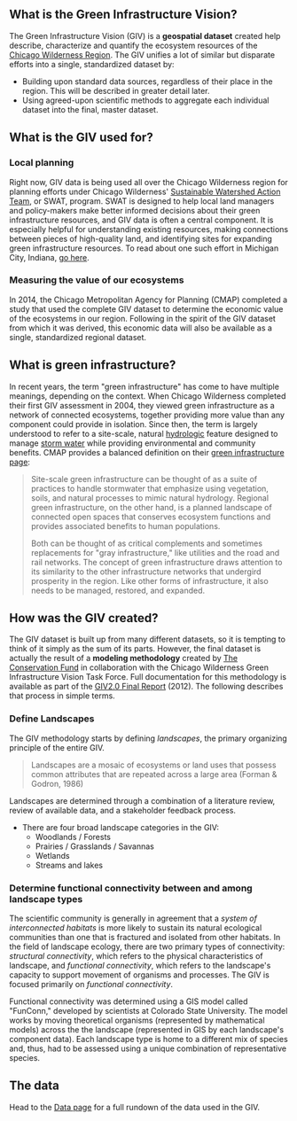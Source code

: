 ## What is the Green Infrastructure Vision? 

The Green Infrastructure Vision (GIV) is a **geospatial dataset** created help describe, characterize and quantify the ecosystem resources of the [Chicago Wilderness Region](#). The GIV unifies a lot of similar but disparate efforts into a single, standardized dataset by:

- Building upon standard data sources, regardless of their place in the region. This will be described in greater detail later.
- Using agreed-upon scientific methods to aggregate each individual dataset into the final, master dataset.

## What is the GIV used for? 

### Local planning

Right now, GIV data is being used all over the Chicago Wilderness region for planning efforts under Chicago Wilderness' [Sustainable Watershed Action Team](http://www.chicagowilderness.org/what-we-do/protecting-green-infrastructure/), or SWAT, program. SWAT is designed to help local land managers and policy-makers make better informed decisions about their green infrastructure resources, and GIV data is often a central component. It is especially helpful for understanding existing resources, making connections between pieces of high-quality land, and identifying sites for expanding green infrastructure resources. To read about one such effort in Michigan City, Indiana, [go here](http://danswick.com/mappingpriorities).

### Measuring the value of our ecosystems

In 2014, the Chicago Metropolitan Agency for Planning (CMAP) completed a study that used the complete GIV dataset to determine the economic value of the ecosystems in our region. Following in the spirit of the GIV dataset from which it was derived, this economic data will also be available as a single, standardized regional dataset. 

## What is green infrastructure? 

In recent years, the term "green infrastructure" has come to have multiple meanings, depending on the context. When Chicago Wilderness completed their first GIV assessment in 2004, they viewed green infrastructure as a network of connected ecosystems, together providing more value than any component could provide in isolation. Since then, the term is largely understood to refer to a site-scale, natural [hydrologic](#) feature designed to manage [storm water](#) while providing environmental and community benefits. CMAP provides a balanced definition on their [green infrastructure page](http://www.cmap.illinois.gov/livability/open-space/green-infrastructure-vision): 

> Site-scale green infrastructure can be thought of as a suite of practices to handle stormwater that emphasize using vegetation, soils, and natural processes to mimic natural hydrology. Regional green infrastructure, on the other hand, is a planned landscape of connected open spaces that conserves ecosystem functions and provides associated benefits to human populations. 
> 
> Both can be thought of as critical complements and sometimes replacements for "gray infrastructure," like utilities and the road and rail networks. The concept of green infrastructure draws attention to its similarity to the other infrastructure networks that undergird prosperity in the region. Like other forms of infrastructure, it also needs to be managed, restored, and expanded.

    
## How was the GIV created? 

The GIV dataset is built up from many different datasets, so it is tempting to think of it simply as the sum of its parts. However, the final dataset is actually the result of a **modeling methodology** created by [The Conservation Fund](#) in collaboration with the Chicago Wilderness Green Infrastructure Vision Task Force. Full documentation for this methodology is available as part of the [GIV2.0 Final Report](http://www.cmap.illinois.gov/documents/10180/11696/GIV20_FinalReport_2012-06.pdf/dd437709-214c-45d6-a036-5d77244dcedb) (2012). The following describes that process in simple terms.

### Define Landscapes

The GIV methodology starts by defining *landscapes*, the primary organizing principle of the entire GIV. 

>Landscapes are a mosaic of
ecosystems or land uses that possess common attributes that are repeated across a large area
(Forman & Godron, 1986)

Landscapes are determined through a combination of a literature review, review of available data, and a stakeholder feedback process. 

- There are four broad landscape categories in the GIV:
    + Woodlands / Forests
    + Prairies / Grasslands / Savannas
    + Wetlands
    + Streams and lakes
 
### Determine **functional connectivity** between and among landscape types 

The scientific community is generally in agreement that a *system of interconnected habitats* is more likely to sustain its natural ecological communities than one that is fractured and isolated from other habitats. In the field of landscape ecology, there are two primary types of connectivity: *structural connectivity*, which refers to the physical characteristics of landscape, and *functional connectivity*, which refers to the landscape's capacity to support movement of organisms and processes. The GIV is focused primarily on *functional connectivity*. 

Functional connectivity was determined using a GIS model called "FunConn," developed by scientists at Colorado State University. The model works by moving theoretical organisms (represented by mathematical models) across the the landscape (represented in GIS by each landscape's component data). Each landscape type is home to a different mix of species and, thus, had to be assessed using a unique combination of representative species. 














    

## The data

Head to the [Data page](#) for a full rundown of the data used in the GIV.